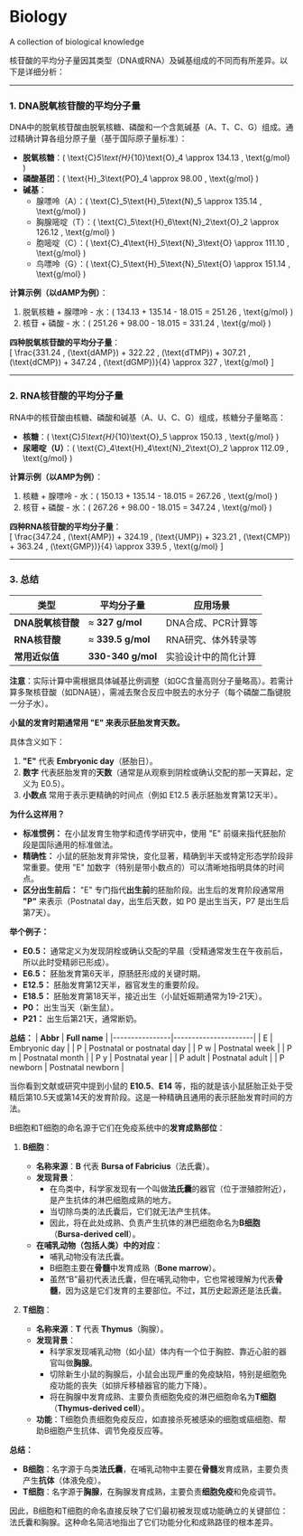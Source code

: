 # Biology
A collection of biological knowledge 


核苷酸的平均分子量因其类型（DNA或RNA）及碱基组成的不同而有所差异。以下是详细分析：

---

### **1. DNA脱氧核苷酸的平均分子量**
DNA中的脱氧核苷酸由脱氧核糖、磷酸和一个含氮碱基（A、T、C、G）组成。通过精确计算各组分原子量（基于国际原子量标准）：

- **脱氧核糖**：\( \text{C}_5\text{H}_{10}\text{O}_4 \approx 134.13 \, \text{g/mol} \)  
- **磷酸基团**：\( \text{H}_3\text{PO}_4 \approx 98.00 \, \text{g/mol} \)  
- **碱基**：  
  - 腺嘌呤（A）：\( \text{C}_5\text{H}_5\text{N}_5 \approx 135.14 \, \text{g/mol} \)  
  - 胸腺嘧啶（T）：\( \text{C}_5\text{H}_6\text{N}_2\text{O}_2 \approx 126.12 \, \text{g/mol} \)  
  - 胞嘧啶（C）：\( \text{C}_4\text{H}_5\text{N}_3\text{O} \approx 111.10 \, \text{g/mol} \)  
  - 鸟嘌呤（G）：\( \text{C}_5\text{H}_5\text{N}_5\text{O} \approx 151.14 \, \text{g/mol} \)  

**计算示例（以dAMP为例）**：  
1. 脱氧核糖 + 腺嘌呤 - 水：\( 134.13 + 135.14 - 18.015 = 251.26 \, \text{g/mol} \)  
2. 核苷 + 磷酸 - 水：\( 251.26 + 98.00 - 18.015 = 331.24 \, \text{g/mol} \)  

**四种脱氧核苷酸的平均分子量**：  
\[
\frac{331.24 \, (\text{dAMP}) + 322.22 \, (\text{dTMP}) + 307.21 \, (\text{dCMP}) + 347.24 \, (\text{dGMP})}{4} \approx 327 \, \text{g/mol}
\]

---

### **2. RNA核苷酸的平均分子量**
RNA中的核苷酸由核糖、磷酸和碱基（A、U、C、G）组成，核糖分子量略高：  
- **核糖**：\( \text{C}_5\text{H}_{10}\text{O}_5 \approx 150.13 \, \text{g/mol} \)  
- **尿嘧啶（U）**：\( \text{C}_4\text{H}_4\text{N}_2\text{O}_2 \approx 112.09 \, \text{g/mol} \)  

**计算示例（以AMP为例）**：  
1. 核糖 + 腺嘌呤 - 水：\( 150.13 + 135.14 - 18.015 = 267.26 \, \text{g/mol} \)  
2. 核苷 + 磷酸 - 水：\( 267.26 + 98.00 - 18.015 = 347.24 \, \text{g/mol} \)  

**四种RNA核苷酸的平均分子量**：  
\[
\frac{347.24 \, (\text{AMP}) + 324.19 \, (\text{UMP}) + 323.21 \, (\text{CMP}) + 363.24 \, (\text{GMP})}{4} \approx 339.5 \, \text{g/mol}
\]

---

### **3. 总结**
| **类型**       | **平均分子量**       | **应用场景**                     |
|----------------|----------------------|----------------------------------|
| **DNA脱氧核苷酸** | ≈ **327 g/mol**     | DNA合成、PCR计算等              |
| **RNA核苷酸**    | ≈ **339.5 g/mol**   | RNA研究、体外转录等             |
| **常用近似值**   | **330-340 g/mol**   | 实验设计中的简化计算            |

**注意**：实际计算中需根据具体碱基比例调整（如GC含量高则分子量略高）。若需计算多聚核苷酸（如DNA链），需减去聚合反应中脱去的水分子（每个磷酸二酯键脱一分子水）。




**小鼠的发育时期通常用 "E" 来表示胚胎发育天数。**

具体含义如下：

1.  **"E"** 代表 **Embryonic day**（胚胎日）。
2.  **数字** 代表胚胎发育的**天数**（通常是从观察到阴栓或确认交配的那一天算起，定义为 E0.5）。
3.  **小数点** 常用于表示更精确的时间点（例如 E12.5 表示胚胎发育第12天半）。

**为什么这样用？**

*   **标准惯例：** 在小鼠发育生物学和遗传学研究中，使用 "E" 前缀来指代胚胎阶段是国际通用的标准做法。
*   **精确性：** 小鼠的胚胎发育非常快，变化显著，精确到半天或特定形态学阶段非常重要。使用 "E" 加数字（特别是带小数点的）可以清晰地指明具体的时间点。
*   **区分出生前后：** "E" 专门指代**出生前**的胚胎阶段。出生后的发育阶段通常用 **"P"** 来表示（Postnatal day，出生后天数，如 P0 是出生当天，P7 是出生后第7天）。

**举个例子：**

*   **E0.5：** 通常定义为发现阴栓或确认交配的早晨（受精通常发生在午夜前后，所以此时受精卵已形成）。
*   **E6.5：** 胚胎发育第6天半，原肠胚形成的关键时期。
*   **E12.5：** 胚胎发育第12天半，器官发生的重要阶段。
*   **E18.5：** 胚胎发育第18天半，接近出生（小鼠妊娠期通常为19-21天）。
*   **P0：** 出生当天（新生鼠）。
*   **P21：** 出生后第21天，通常断奶。

**总结：**
| **Abbr**       | **Full name**       |
|----------------|----------------------|
| E	| Embryonic day |
| P	| Postnatal or postnatal day |
| P w |	Postnatal week |
| P m	| Postnatal month |
| P y	| Postnatal year |
| P adult	| Postnatal adult |
| P newborn	| Postnatal newborn | 

当你看到文献或研究中提到小鼠的 **E10.5**、**E14** 等，指的就是该小鼠胚胎正处于受精后第10.5天或第14天的发育阶段。这是一种精确且通用的表示胚胎发育时间的方法。





B细胞和T细胞的命名源于它们在免疫系统中的**发育成熟部位**：

1. **B细胞**：
   * **名称来源**：**B** 代表 **Bursa of Fabricius**（法氏囊）。
   * **发现背景**：
     * 在鸟类中，科学家发现有一个叫做**法氏囊**的器官（位于泄殖腔附近），是产生抗体的淋巴细胞成熟的地方。
     * 当切除鸟类的法氏囊后，它们就无法产生抗体。
     * 因此，将在此处成熟、负责产生抗体的淋巴细胞命名为**B细胞**（**Bursa-derived cell**）。
   * **在哺乳动物（包括人类）中的对应**：
     * 哺乳动物没有法氏囊。
     * B细胞主要在**骨髓**中发育成熟（**Bone marrow**）。
     * 虽然“B”最初代表法氏囊，但在哺乳动物中，它也常被理解为代表**骨髓**，因为这是它们发育的主要部位。不过，其历史起源还是法氏囊。

2. **T细胞**：
   * **名称来源**：**T** 代表 **Thymus**（胸腺）。
   * **发现背景**：
     * 科学家发现哺乳动物（如小鼠）体内有一个位于胸腔、靠近心脏的器官叫做**胸腺**。
     * 切除新生小鼠的胸腺后，小鼠会出现严重的免疫缺陷，特别是细胞免疫功能的丧失（如排斥移植器官的能力下降）。
     * 将在胸腺中发育成熟、主要负责细胞免疫的淋巴细胞命名为**T细胞**（**Thymus-derived cell**）。
   * **功能**：T细胞负责细胞免疫反应，如直接杀死被感染的细胞或癌细胞、帮助B细胞产生抗体、调节免疫反应等。

**总结：**

* **B细胞**：名字源于鸟类**法氏囊**，在哺乳动物中主要在**骨髓**发育成熟，主要负责产生**抗体**（体液免疫）。
* **T细胞**：名字源于**胸腺**，在胸腺发育成熟，主要负责**细胞免疫**和免疫调节。

因此，B细胞和T细胞的命名直接反映了它们最初被发现或功能确立的关键部位：法氏囊和胸腺。这种命名简洁地指出了它们功能分化和成熟路径的根本差异。
